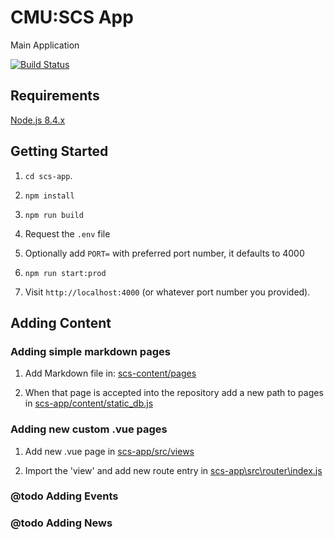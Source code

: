 
# CMU:SCS App
Main Application

[![Build Status](https://travis-ci.org/SchoolofComputerScience/scs-app.svg?branch=master)](https://travis-ci.org/SchoolofComputerScience/scs-app)

## Requirements
[Node.js 8.4.x](https://nodejs.org/en/)

## Getting Started

1. `cd scs-app`.

2. `npm install`

3. `npm run build`

4. Request the `.env` file

5. Optionally add `PORT=` with preferred port number, it defaults to 4000

6. `npm run start:prod`

7. Visit `http://localhost:4000` (or whatever port number you provided).

## Adding Content

### Adding simple markdown pages
1. Add Markdown file in: [scs-content/pages](https://github.com/SchoolofComputerScience/scs-content/tree/master/pages)

2. When that page is accepted into the repository add a new path to pages in [scs-app/content/static_db.js](https://github.com/SchoolofComputerScience/scs-app/blob/master/content/static_db.js)

### Adding new custom .vue pages
1. Add new .vue page in [scs-app/src/views](https://github.com/SchoolofComputerScience/scs-app/tree/master/src/views)

2. Import the 'view' and add new route entry in [scs-app\src\router\index.js](https://github.com/SchoolofComputerScience/scs-app/blob/master/src/router/index.js)

### @todo Adding Events

### @todo Adding News
